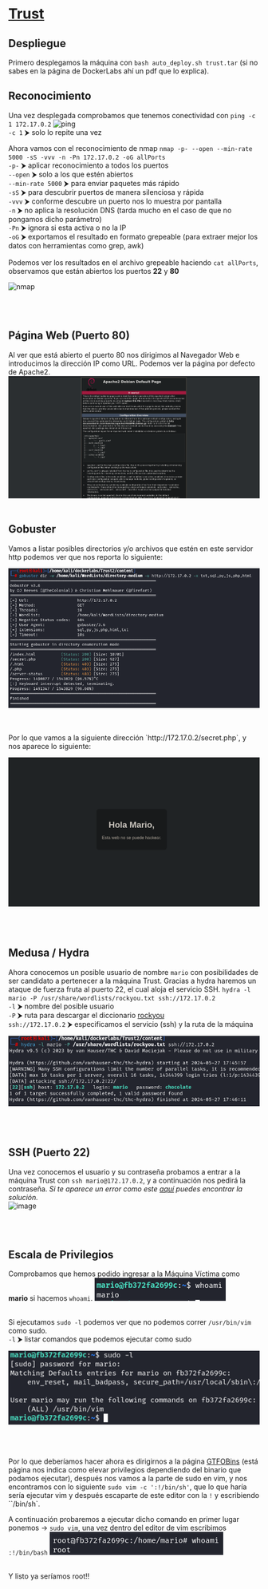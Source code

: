 # [Trust](https://dockerlabs.es/)

## Despliegue

Primero desplegamos la máquina con `bash auto_deploy.sh trust.tar` (si no sabes en la página de DockerLabs ahí un pdf que lo explica).

## Reconocimiento

Una vez desplegada comprobamos que tenemos conectividad con `ping -c 1 172.17.0.2` 
![ping](https://github.com/TerrorAterrador/WriteUps/assets/128630899/c84ab9ce-1758-4a9c-8679-a7ee2a43c3be)
<br>
`-c 1` ⮞ solo lo repite una vez<br>

Ahora vamos con el reconocimiento de nmap `nmap -p- --open --min-rate 5000 -sS -vvv -n -Pn 172.17.0.2 -oG allPorts` <br>
`-p-` ⮞ aplicar reconocimiento a todos los puertos <br>
`--open` ⮞ solo a los que estén abiertos <br>
`--min-rate 5000` ⮞ para enviar paquetes más rápido <br> 
`-sS` ⮞ para descubrir puertos de manera silenciosa y rápida <br> 
`-vvv` ⮞ conforme descubre un puerto nos lo muestra por pantalla <br> 
`-n` ⮞ no aplica la resolución DNS (tarda mucho en el caso de que no pongamos dicho parámetro)<br> 
`-Pn` ⮞ ignora si esta activa o no la IP<br> 
`-oG` ⮞ exportamos el resultado en formato grepeable (para extraer mejor los datos con herramientas como grep, awk) <br>
<br>
Podemos ver los resultados en el archivo grepeable haciendo `cat allPorts`, observamos que están abiertos los puertos **22** y **80**

![nmap](https://github.com/TerrorAterrador/WriteUps/assets/128630899/ef28633b-ba49-4df1-8d2d-4efc516c8471)

<br>
<br>

## Página Web (Puerto 80)

Al ver que está abierto el puerto 80 nos dirigimos al Navegador Web e introducimos la dirección IP como URL. Podemos ver la página por defecto de Apache2. <br>
![alt text](image.png)
<br>
<br>

## Gobuster

Vamos a listar posibles directorios y/o archivos que estén en este servidor http podemos ver que nos reporta lo siguiente: 

![alt text](image-1.png)

<br>
<br>
Por lo que vamos a la siguiente dirección `http://172.17.0.2/secret.php`, y nos aparece lo siguiente: 

![alt text](image-2.png)

<br>
<br>


## Medusa / Hydra
Ahora conocemos un posible usuario de nombre `mario` con posibilidades de ser candidato a pertenecer a la máquina Trust. Gracias a hydra haremos un ataque de fuerza fruta al puerto 22, el cual aloja el servicio SSH. `hydra -l mario -P /usr/share/wordlists/rockyou.txt ssh://172.17.0.2 ` <br>
`-l` ⮞ nombre del posible usuario <br> 
`-P` ⮞ ruta para descargar el diccionario [rockyou](https://github.com/brannondorsey/naive-hashcat/releases/download/data/rockyou.txt) <br> 
`ssh://172.17.0.2` ⮞ especificamos el servicio (ssh) y la ruta de la máquina <br>

![alt text](image-3.png)

<br>
<br>

## SSH (Puerto 22)
Una vez conocemos el usuario y su contraseña probamos a entrar a la máquina Trust con `ssh mario@172.17.0.2`, y a continuación nos pedirá la contraseña. *Si te aparece un error como este [aquí](https://desarrolloweb.com/faq/solucionar-remote-host-identification-has-changed-al-hacer-ssh) puedes encontrar la solución.* <br>![image](https://github.com/TerrorAterrador/WriteUps/assets/128630899/2128bd5f-33a2-4bb0-ac54-6555c7aa5817)

<br>
<br>

## Escala de Privilegios
Comprobamos que hemos podido ingresar a la Máquina Víctima como **mario** si hacemos `whoami`.
![alt text](image-4.png)
<br>
<br>

Si ejecutamos `sudo -l` podemos ver que no podemos correr `/usr/bin/vim` como sudo.<br>
`-l` ⮞ listar comandos que podemos ejecutar como sudo

![alt text](image-5.png) 

<br>
<br>

Por lo que deberíamos hacer ahora es dirigirnos a la página [GTFOBins](https://gtfobins.github.io/) (está página nos indica como elevar privilegios dependiendo del binario que podamos ejecutar), después nos vamos a la parte de sudo en vim, y nos encontramos con lo siguiente `sudo vim -c ':!/bin/sh'`, que lo que haría sería ejecutar vim y después escaparte de este editor con la `!` y escribiendo ``/bin/sh`.

A continuación probaremos a ejecutar dicho comando en primer lugar ponemos -> `sudo vim`, una vez dentro del editor de vim escribimos `:!/bin/bash`
![alt text](image-6.png)
<br>
<br>

Y listo ya seríamos root!!
